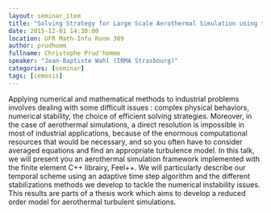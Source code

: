 ```yaml
---
layout: seminar_item
title: "Solving Strategy for Large Scale Aerothermal Simulation using the Open-Source Framework Feel++"
date: 2015-12-01 14:30:00
location: UFR Math-Info Room 309
author: prudhomm
fullname: Christophe Prud'homme
speaker: "Jean-Baptiste Wahl (IRMA Strasbourg)"
categories: [seminar]
tags: [cemosis]
---
```



Applying numerical and mathematical methods to industrial problems
involves dealing with some difficult issues : complex physical
behaviors, numerical stability, the choice of efficient solving
strategies. Moreover, in the case of aerothermal simulations, a direct
resolution is impossible in most of industrial applications, because
of the enormous computational resources that would be necessary, and
so you often have to consider averaged equations and find an
appropriate turbulence model. In this talk, we will present you an
aerothermal simulation framework implemented with the finite element
C++ librairy, Feel++. We will particularly describe our temporal
scheme using an adaptive time step algorithm and the different
stabilizations methods we develop to tackle the numerical instability
issues. This results are parts of a thesis work which aims to develop
a reduced order model for aerothermal turbulent simulations.

